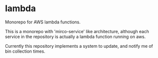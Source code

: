 # lambda
Monorepo for AWS lambda functions.

This is a monorepo with 'mirco-service' like architecture, although each service
in the repository is actually a lambda function running on aws.

Currently this repository implements a system to update, and notify me of bin 
collection times.
